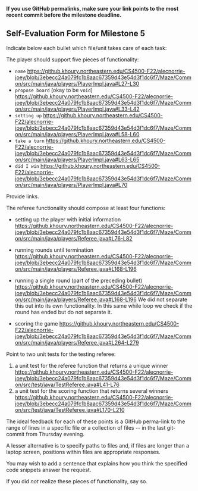 **If you use GitHub permalinks, make sure your link points to the most recent commit before the milestone deadline.**

## Self-Evaluation Form for Milestone 5

Indicate below each bullet which file/unit takes care of each task:

The player should support five pieces of functionality: 

- `name`
https://github.khoury.northeastern.edu/CS4500-F22/alecnorrie-joey/blob/3ebecc24a079fc1b8aac67359d43e54d3f1dc6f7/Maze/Common/src/main/java/players/PlayerImpl.java#L27-L30
- `propose board` (okay to be `void`)
https://github.khoury.northeastern.edu/CS4500-F22/alecnorrie-joey/blob/3ebecc24a079fc1b8aac67359d43e54d3f1dc6f7/Maze/Common/src/main/java/players/PlayerImpl.java#L33-L42
- `setting up`
https://github.khoury.northeastern.edu/CS4500-F22/alecnorrie-joey/blob/3ebecc24a079fc1b8aac67359d43e54d3f1dc6f7/Maze/Common/src/main/java/players/PlayerImpl.java#L58-L60
- `take a turn`
https://github.khoury.northeastern.edu/CS4500-F22/alecnorrie-joey/blob/3ebecc24a079fc1b8aac67359d43e54d3f1dc6f7/Maze/Common/src/main/java/players/PlayerImpl.java#L63-L65
- `did I win`
https://github.khoury.northeastern.edu/CS4500-F22/alecnorrie-joey/blob/3ebecc24a079fc1b8aac67359d43e54d3f1dc6f7/Maze/Common/src/main/java/players/PlayerImpl.java#L70

Provide links. 

The referee functionality should compose at least four functions:

- setting up the player with initial information
https://github.khoury.northeastern.edu/CS4500-F22/alecnorrie-joey/blob/3ebecc24a079fc1b8aac67359d43e54d3f1dc6f7/Maze/Common/src/main/java/players/Referee.java#L76-L82
- running rounds until termination
https://github.khoury.northeastern.edu/CS4500-F22/alecnorrie-joey/blob/3ebecc24a079fc1b8aac67359d43e54d3f1dc6f7/Maze/Common/src/main/java/players/Referee.java#L168-L196

- running a single round (part of the preceding bullet)
https://github.khoury.northeastern.edu/CS4500-F22/alecnorrie-joey/blob/3ebecc24a079fc1b8aac67359d43e54d3f1dc6f7/Maze/Common/src/main/java/players/Referee.java#L168-L196
We did not separate this out into its own functionality. In this same while loop we check if the round has ended but do not separate it.

- scoring the game
https://github.khoury.northeastern.edu/CS4500-F22/alecnorrie-joey/blob/3ebecc24a079fc1b8aac67359d43e54d3f1dc6f7/Maze/Common/src/main/java/players/Referee.java#L264-L279

Point to two unit tests for the testing referee:

1. a unit test for the referee function that returns a unique winner
https://github.khoury.northeastern.edu/CS4500-F22/alecnorrie-joey/blob/3ebecc24a079fc1b8aac67359d43e54d3f1dc6f7/Maze/Common/src/test/java/TestReferee.java#L41-L76
2. a unit test for the scoring function that returns several winners
https://github.khoury.northeastern.edu/CS4500-F22/alecnorrie-joey/blob/3ebecc24a079fc1b8aac67359d43e54d3f1dc6f7/Maze/Common/src/test/java/TestReferee.java#L170-L210

The ideal feedback for each of these points is a GitHub
perma-link to the range of lines in a specific file or a collection of
files -- in the last git-commit from Thursday evening. 

A lesser alternative is to specify paths to files and, if files are
longer than a laptop screen, positions within files are appropriate
responses.

You may wish to add a sentence that explains how you think the
specified code snippets answer the request.

If you did *not* realize these pieces of functionality, say so.

